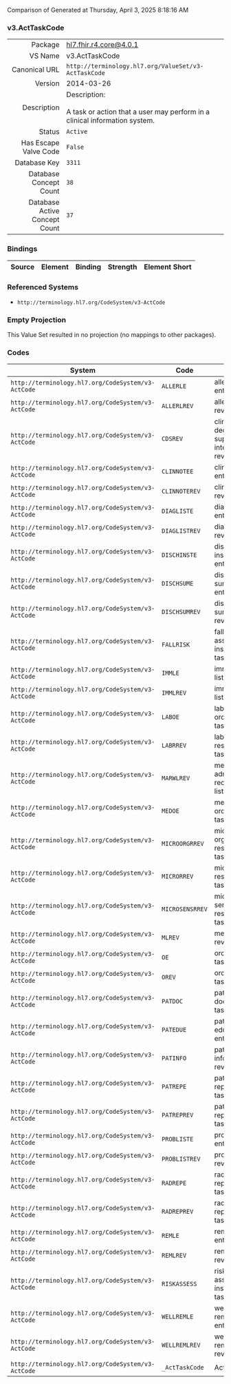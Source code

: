 Comparison of 
Generated at Thursday, April 3, 2025 8:18:16 AM

### v3.ActTaskCode

|      |     |
| ---: | --- |
| Package | hl7.fhir.r4.core@4.0.1 |
| VS Name | v3.ActTaskCode |
| Canonical URL | `http://terminology.hl7.org/ValueSet/v3-ActTaskCode` |
| Version | 2014-03-26 |
| Description | Description:<br/><br/>A task or action that a user may perform in a clinical information system. |
| Status | `Active` |
| Has Escape Valve Code | `False` |
| Database Key | `3311` |
| Database Concept Count | `38` |
| Database Active Concept Count | `37` |
### Bindings

| Source | Element | Binding | Strength | Element Short |
| ------ | ------- | ------- | -------- | ------------- |

### Referenced Systems

* `http://terminology.hl7.org/CodeSystem/v3-ActCode`
### Empty Projection

This Value Set resulted in no projection (no mappings to other packages).

### Codes

| System | Code | Display |
| ------ | ---- | ------- |
| `http://terminology.hl7.org/CodeSystem/v3-ActCode` | `ALLERLE` | allergy list entry |
| `http://terminology.hl7.org/CodeSystem/v3-ActCode` | `ALLERLREV` | allergy list review |
| `http://terminology.hl7.org/CodeSystem/v3-ActCode` | `CDSREV` | clinical decision support intervention review |
| `http://terminology.hl7.org/CodeSystem/v3-ActCode` | `CLINNOTEE` | clinical note entry task |
| `http://terminology.hl7.org/CodeSystem/v3-ActCode` | `CLINNOTEREV` | clinical note review task |
| `http://terminology.hl7.org/CodeSystem/v3-ActCode` | `DIAGLISTE` | diagnosis list entry task |
| `http://terminology.hl7.org/CodeSystem/v3-ActCode` | `DIAGLISTREV` | diagnosis list review task |
| `http://terminology.hl7.org/CodeSystem/v3-ActCode` | `DISCHINSTE` | discharge instruction entry |
| `http://terminology.hl7.org/CodeSystem/v3-ActCode` | `DISCHSUME` | discharge summary entry task |
| `http://terminology.hl7.org/CodeSystem/v3-ActCode` | `DISCHSUMREV` | discharge summary review task |
| `http://terminology.hl7.org/CodeSystem/v3-ActCode` | `FALLRISK` | falls risk assessment instrument task |
| `http://terminology.hl7.org/CodeSystem/v3-ActCode` | `IMMLE` | immunization list entry |
| `http://terminology.hl7.org/CodeSystem/v3-ActCode` | `IMMLREV` | immunization list review |
| `http://terminology.hl7.org/CodeSystem/v3-ActCode` | `LABOE` | laboratory test order entry task |
| `http://terminology.hl7.org/CodeSystem/v3-ActCode` | `LABRREV` | laboratory results review task |
| `http://terminology.hl7.org/CodeSystem/v3-ActCode` | `MARWLREV` | medication administration record work list review task |
| `http://terminology.hl7.org/CodeSystem/v3-ActCode` | `MEDOE` | medication order entry task |
| `http://terminology.hl7.org/CodeSystem/v3-ActCode` | `MICROORGRREV` | microbiology organisms results review task |
| `http://terminology.hl7.org/CodeSystem/v3-ActCode` | `MICRORREV` | microbiology results review task |
| `http://terminology.hl7.org/CodeSystem/v3-ActCode` | `MICROSENSRREV` | microbiology sensitivity test results review task |
| `http://terminology.hl7.org/CodeSystem/v3-ActCode` | `MLREV` | medication list review task |
| `http://terminology.hl7.org/CodeSystem/v3-ActCode` | `OE` | order entry task |
| `http://terminology.hl7.org/CodeSystem/v3-ActCode` | `OREV` | orders review task |
| `http://terminology.hl7.org/CodeSystem/v3-ActCode` | `PATDOC` | patient documentation task |
| `http://terminology.hl7.org/CodeSystem/v3-ActCode` | `PATEDUE` | patient education entry |
| `http://terminology.hl7.org/CodeSystem/v3-ActCode` | `PATINFO` | patient information review task |
| `http://terminology.hl7.org/CodeSystem/v3-ActCode` | `PATREPE` | pathology report entry task |
| `http://terminology.hl7.org/CodeSystem/v3-ActCode` | `PATREPREV` | pathology report review task |
| `http://terminology.hl7.org/CodeSystem/v3-ActCode` | `PROBLISTE` | problem list entry task |
| `http://terminology.hl7.org/CodeSystem/v3-ActCode` | `PROBLISTREV` | problem list review task |
| `http://terminology.hl7.org/CodeSystem/v3-ActCode` | `RADREPE` | radiology report entry task |
| `http://terminology.hl7.org/CodeSystem/v3-ActCode` | `RADREPREV` | radiology report review task |
| `http://terminology.hl7.org/CodeSystem/v3-ActCode` | `REMLE` | reminder list entry |
| `http://terminology.hl7.org/CodeSystem/v3-ActCode` | `REMLREV` | reminder list review |
| `http://terminology.hl7.org/CodeSystem/v3-ActCode` | `RISKASSESS` | risk assessment instrument task |
| `http://terminology.hl7.org/CodeSystem/v3-ActCode` | `WELLREMLE` | wellness reminder list entry |
| `http://terminology.hl7.org/CodeSystem/v3-ActCode` | `WELLREMLREV` | wellness reminder list review |
| `http://terminology.hl7.org/CodeSystem/v3-ActCode` | `_ActTaskCode` | ActTaskCode |
